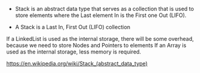 - Stack is an abstract data type that serves as a collection that is used to store elements where the Last element In is the First one Out (LIFO).

- A Stack is a Last In, First Out (LIFO) collection


If a LinkedList is used as the internal storage, there will be some overhead, because we need to store Nodes and Pointers to elements
If an Array is used as the internal storage, less memory is required.



https://en.wikipedia.org/wiki/Stack_(abstract_data_type)